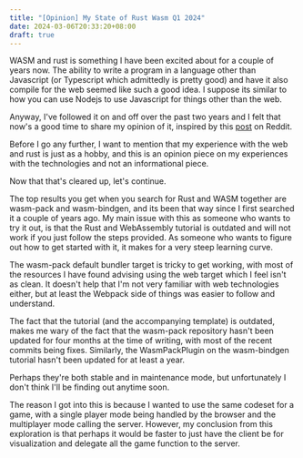 ```yaml
---
title: "[Opinion] My State of Rust Wasm Q1 2024"
date: 2024-03-06T20:33:20+08:00
draft: true
---
```


WASM and rust is something I have been excited about for a couple of years now.
The ability to write a program in a language other than Javascript (or Typescript which admittedly is pretty good) and have it also compile for the web seemed like such a good idea.
I suppose its similar to how you can use Nodejs to use Javascript for things other than the web.

Anyway, I've followed it on and off over the past two years and I felt that now's a good time to share my opinion of it, inspired by this [post](https://www.reddit.com/r/rust/comments/17jptxp/state_of_rust_and_webassembly_in_2023/) on Reddit.

Before I go any further, I want to mention that my experience with the web and rust is just as a hobby, and this is an opinion piece on my experiences with the technologies and not an informational piece.

Now that that's cleared up, let's continue.

The top results you get when you search for Rust and WASM together are wasm-pack and wasm-bindgen, and its been that way since I first searched it a couple of years ago.
My main issue with this as someone who wants to try it out, is that the Rust and WebAssembly tutorial is outdated and will not work if you just follow the steps provided.
As someone who wants to figure out how to get started with it, it makes for a very steep learning curve.

The wasm-pack default bundler target is tricky to get working, with most of the resources I have found advising using the web target which I feel isn't as clean.
It doesn't help that I'm not very familiar with web technologies either, but at least the Webpack side of things was easier to follow and understand. 

The fact that the tutorial (and the accompanying template) is outdated, makes me wary of the fact that the wasm-pack repository hasn't been updated for four months at the time of writing, with most of the recent commits being fixes. 
Similarly, the WasmPackPlugin on the wasm-bindgen tutorial hasn't been updated for at least a year.

Perhaps they're both stable and in maintenance mode, but unfortunately I don't think I'll be finding out anytime soon.

The reason I got into this is because I wanted to use the same codeset for a game, with a single player mode being handled by the browser and the multiplayer mode calling the server.
However, my conclusion from this exploration is that perhaps it would be faster to just have the client be for visualization and delegate all the game function to the server.

